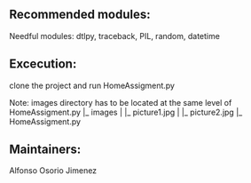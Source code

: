 ## Recommended modules:
Needful modules: dtlpy, traceback, PIL, random, datetime

## Excecution: 
clone the project and run HomeAssigment.py

Note: images directory has to be located at the same level of HomeAssigment.py
            |_ images
            |    |_ picture1.jpg
            |    |_ picture2.jpg
            |_ HomeAssigment.py

## Maintainers:
Alfonso Osorio Jimenez
